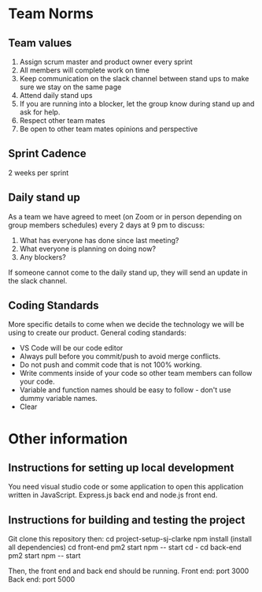 # Team Norms 

## Team values 
1.  Assign scrum master and product owner every sprint
2. All members will complete work on time
3. Keep communication on the slack channel between stand ups to make sure we stay on the same page
4. Attend daily stand ups 
5. If you are running into a blocker, let the group know during stand up and ask for help. 
6. Respect other team mates
7. Be open to other team mates opinions and perspective 

## Sprint Cadence
2 weeks per sprint

## Daily stand up 
As a team we have agreed to meet (on Zoom or in person depending on group members schedules) every 2 days at 9 pm to discuss: 
1. What has everyone has done since last meeting?
2. What everyone is planning on doing now?
3. Any blockers?

If someone cannot come to the daily stand up, they will send an update in the slack channel. 

## Coding Standards
More specific details to come when we decide the technology we will be using to create our product. 
General coding standards: 
- VS Code will be our code editor
-  Always pull before you commit/push to avoid merge conflicts. 
- Do not push and commit code that is not 100% working. 
- Write comments inside of your code so other team members can follow your code.
- Variable and function names should be easy to follow - don't use dummy variable names. 
- Clear 

# Other information

## Instructions for setting up local development 
You need visual studio code or some application to open this application written in JavaScript. 
Express.js  back end and node.js front end. 


## Instructions for building and testing the project 
Git clone this repository then: 
cd project-setup-sj-clarke
npm install (install all dependencies)
cd front-end 
pm2 start npm -- start
cd - 
cd back-end 
pm2 start npm -- start

Then, the front end and back end should be running.
Front end: port 3000
Back end: port 5000



